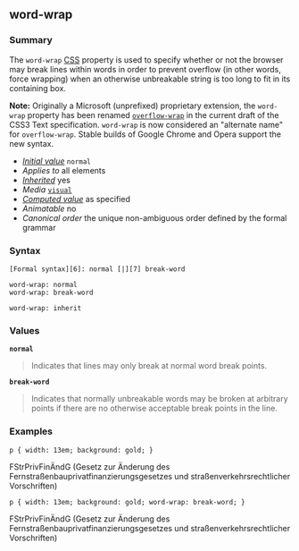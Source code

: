 ## word-wrap

### Summary

The `word-wrap` [CSS][0] property is used to specify whether or not the browser may break lines within words in order to prevent overflow (in other words, force wrapping) when an otherwise unbreakable string is too long to fit in its containing box.

**Note:** Originally a Microsoft (unprefixed) proprietary extension, the `word-wrap` property has been renamed [`overflow-wrap`][1] in the current draft of the CSS3 Text specification. `word-wrap` is now considered an "alternate name" for `overflow-wrap`. Stable builds of Google Chrome and Opera support the new syntax.

* _[Initial value][2]_ `normal` 
* _Applies to_ all elements 
* _[Inherited][3]_ yes 
* _Media_ [`visual`][4] 
* _[Computed value][5]_ as specified 
* _Animatable_ no 
* _Canonical order_ the unique non-ambiguous order defined by the formal grammar

### Syntax

    [Formal syntax][6]: normal [|][7] break-word

    word-wrap: normal
    word-wrap: break-word
    
    word-wrap: inherit
    

### Values

**`normal`**

> Indicates that lines may only break at normal word break points.

**`break-word`**

> Indicates that normally unbreakable words may be broken at arbitrary points if there are no otherwise acceptable break points in the line.

### Examples

    p { width: 13em; background: gold; }

FStrPrivFinÄndG (Gesetz zur Änderung des Fernstraßenbauprivatfinanzierungsgesetzes und straßenverkehrsrechtlicher Vorschriften)

    p { width: 13em; background: gold; word-wrap: break-word; }

FStrPrivFinÄndG (Gesetz zur Änderung des Fernstraßenbauprivatfinanzierungsgesetzes und straßenverkehrsrechtlicher Vorschriften)


[0]: https://developer.mozilla.org/en/CSS "CSS"
[1]: https://developer.mozilla.org/en/docs/Web/CSS/overflow-wrap "REDIRECT https://developer.mozilla.orghttps://developer.mozilla.org/en/docs/CSS/word-wrap"
[2]: https://developer.mozilla.org/en/docs/CSS/initial_value
[3]: https://developer.mozilla.org/en/docs/CSS/inheritance
[4]: https://developer.mozilla.org/en/docs/CSS/@media#Media_groups
[5]: https://developer.mozilla.org/en/docs/CSS/computed_value
[6]: https://developer.mozilla.org/en/docs/CSS/Value_definition_syntax "CSS/Value_definition_syntax"
[7]: https://developer.mozilla.org/en/docs/CSS/Value_definition_syntax#Single_bar "Single bar: The two entities are optional, but exactly one must be present."